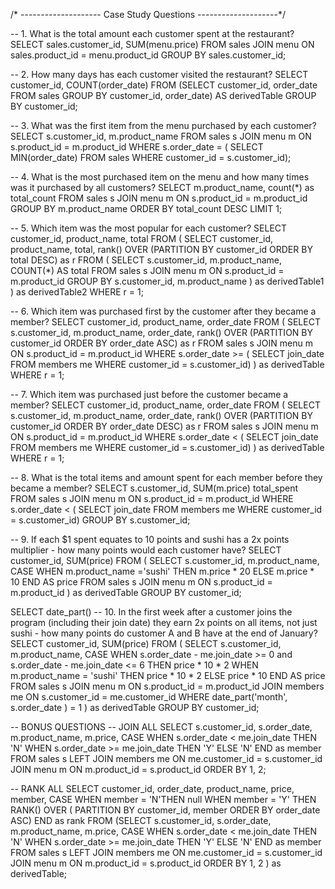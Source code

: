 /* --------------------
   Case Study Questions
   --------------------*/

-- 1. What is the total amount each customer spent at the restaurant?
SELECT sales.customer_id, SUM(menu.price) 
FROM sales JOIN menu
ON sales.product_id = menu.product_id
GROUP BY sales.customer_id;

-- 2. How many days has each customer visited the restaurant?
SELECT customer_id,  COUNT(order_date) 
FROM (SELECT customer_id, order_date FROM sales
GROUP BY customer_id, order_date) AS derivedTable
GROUP BY customer_id;

-- 3. What was the first item from the menu purchased by each customer?
SELECT s.customer_id, m.product_name 
FROM sales s JOIN menu m
ON s.product_id = m.product_id
WHERE s.order_date = (
	SELECT MIN(order_date)
	FROM sales
	WHERE customer_id = s.customer_id);

-- 4. What is the most purchased item on the menu and how many times was it purchased by all customers?
SELECT m.product_name, count(*) as total_count 
FROM sales s JOIN menu m
ON s.product_id = m.product_id
GROUP BY m.product_name
ORDER BY total_count DESC
LIMIT 1;

-- 5. Which item was the most popular for each customer?
SELECT customer_id, product_name, total
FROM (
	SELECT customer_id, product_name, total, rank() OVER (PARTITION BY customer_id ORDER BY total DESC) as r
	FROM (
		SELECT s.customer_id, m.product_name, COUNT(*) AS total
		FROM sales s JOIN menu m 
		ON s.product_id = m.product_id
		GROUP BY s.customer_id, m.product_name
		) as derivedTable1
	) as derivedTable2
WHERE r = 1;

-- 6. Which item was purchased first by the customer after they became a member?
SELECT customer_id, product_name, order_date
FROM (
	SELECT s.customer_id, m.product_name, order_date, rank() OVER (PARTITION BY customer_id 
																   ORDER BY order_date ASC) as r
	FROM sales s JOIN menu m
	ON s.product_id = m.product_id
	WHERE s.order_date >= (
		SELECT join_date
		FROM members me
		WHERE customer_id = s.customer_id)
  ) as derivedTable
WHERE r = 1;
	
-- 7. Which item was purchased just before the customer became a member?
SELECT customer_id, product_name, order_date
FROM (
	SELECT s.customer_id, m.product_name, order_date, rank() OVER (PARTITION BY customer_id 
																   ORDER BY order_date DESC) as r
	FROM sales s JOIN menu m
	ON s.product_id = m.product_id
	WHERE s.order_date < (
		SELECT join_date
		FROM members me
		WHERE customer_id = s.customer_id)
  ) as derivedTable
WHERE r = 1;

-- 8. What is the total items and amount spent for each member before they became a member?
SELECT s.customer_id, SUM(m.price) total_spent
FROM sales s JOIN menu m
ON s.product_id = m.product_id
WHERE s.order_date < (
		SELECT join_date
		FROM members me
		WHERE customer_id = s.customer_id)
GROUP BY s.customer_id;

-- 9.  If each $1 spent equates to 10 points and sushi has a 2x points multiplier - how many points would each customer have?
SELECT customer_id, SUM(price)
FROM (
	SELECT s.customer_id, m.product_name, 
		CASE WHEN m.product_name ='sushi' THEN m.price * 20
    	ELSE m.price * 10
    	END AS price
	FROM sales s JOIN menu m
	ON s.product_id = m.product_id 
	) as derivedTable
GROUP BY customer_id;


SELECT date_part()
-- 10. In the first week after a customer joins the program (including their join date) they earn 2x points on all items, not just sushi - how many points do customer A and B have at the end of January?
SELECT customer_id, SUM(price)
FROM (
  SELECT s.customer_id, m.product_name,
  CASE 
      WHEN s.order_date - me.join_date >= 0 and s.order_date - me.join_date <= 6 
          THEN price * 10 * 2
      WHEN m.product_name = 'sushi'
          THEN price * 10 * 2
      ELSE price * 10
  END AS price
  FROM sales s JOIN menu m
  ON s.product_id = m.product_id
  JOIN members me
  ON s.customer_id = me.customer_id
  WHERE date_part('month', s.order_date ) = 1
	) as derivedTable
GROUP BY customer_id;

-- BONUS QUESTIONS 
-- JOIN ALL 
SELECT s.customer_id, s.order_date, m.product_name, m.price,
CASE 
	WHEN s.order_date < me.join_date THEN 'N'
    WHEN s.order_date >= me.join_date THEN 'Y'
    ELSE 'N'
    END as member
FROM sales s LEFT JOIN members me
ON me.customer_id = s.customer_id
JOIN menu m 
ON m.product_id = s.product_id
ORDER BY 1, 2;


-- RANK ALL
SELECT customer_id, order_date, product_name, price, member, 
CASE
	WHEN member = 'N'THEN null
    WHEN member = 'Y' THEN RANK() OVER ( PARTITION BY customer_id, member ORDER BY order_date ASC)
  	END as rank
FROM
  (SELECT s.customer_id, s.order_date, m.product_name, m.price,
  CASE 
      WHEN s.order_date < me.join_date THEN 'N'
      WHEN s.order_date >= me.join_date THEN 'Y'
      ELSE 'N'
      END as member
  FROM sales s LEFT JOIN members me
  ON me.customer_id = s.customer_id
  JOIN menu m 
  ON m.product_id = s.product_id
  ORDER BY 1, 2
   ) as derivedTable;
